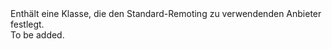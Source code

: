 <Namespace Name="Microsoft.ServiceFabric.Actors.Remoting">
  <Docs>
    <summary>Enthält eine Klasse, die den Standard-Remoting zu verwendenden Anbieter festlegt.</summary> 
    <remarks>To be added.</remarks>
  </Docs>
</Namespace>
